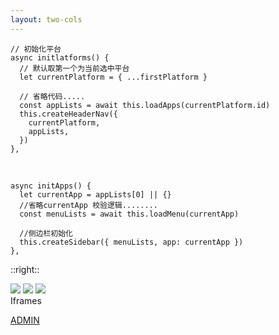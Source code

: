 ```yaml
---
layout: two-cols
---
```




```js{all|7}
// 初始化平台
async initlatforms() { 
  // 默认取第一个为当前选中平台
  let currentPlatform = { ...firstPlatform } 

  // 省略代码..... 
  const appLists = await this.loadApps(currentPlatform.id)
  this.createHeaderNav({
    currentPlatform,
    appLists,
  })
},
```

<br>


```js{all|4|7}
async initApps() {
  let currentApp = appLists[0] || {}
  //省略currentApp 校验逻辑........
  const menuLists = await this.loadMenu(currentApp)

  //侧边栏初始化
  this.createSidebar({ menuLists, app: currentApp })
},
```
::right::




<div class="w-60 relative mt-6">
  <div class="relative w-40 h-40">
    <img
      v-motion
      :initial="{ x: 800, y: -100, scale: 1.5, rotate: -50 }"
      :enter="final"
      class="absolute top-0 left-0 right-0 bottom-0"
      src="https://sli.dev/logo-square.png"
    />
    <img
      v-motion
      :initial="{ y: 500, x: -100, scale: 2 }"
      :enter="final"
      class="absolute top-0 left-0 right-0 bottom-0"
      src="https://sli.dev/logo-circle.png"
    />
    <img
      v-motion
      :initial="{ x: 600, y: 400, scale: 2, rotate: 100 }"
      :enter="final"
      class="absolute top-0 left-0 right-0 bottom-0"
      src="https://sli.dev/logo-triangle.png"
    />
  </div>

  <div
    class="text-5xl absolute top-14 left-40 text-[#2B90B6] -z-1"
    v-motion
    :initial="{ x: -80, opacity: 0}"
    :enter="{ x: 0, opacity: 1, transition: { delay: 2000, duration: 1000 } }">
    Iframes
  </div>
</div>

<!-- vue script setup scripts can be directly used in markdown, and will only affects current page -->
<script setup lang="ts">
const final = {
  x: 0,
  y: 0,
  rotate: 0,
  scale: 1,
  transition: {
    type: 'spring',
    damping: 10,
    stiffness: 20,
    mass: 2
  }
}
</script>

<div
  v-motion
  :initial="{ x:35, y: 40, opacity: 0}"
  :enter="{ y: 0, opacity: 1, transition: { delay: 3500 } }">

[ADMIN](https://sli.dev/guide/animations.html#motion)

</div>

<!--
总结：广义上看iframe是一种微前端方案，相当于在浏览器内又嵌入了一个小的浏览器
Admin利用这种方式，用较低开发成本完成了初始的微前端架构
admin将每个页面，而不是每个子系统放入iframe中，这就从性能、交互等方面埋下了隐患
-->